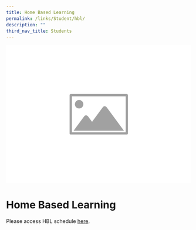 ```yaml
---
title: Home Based Learning
permalink: /links/Student/hbl/
description: ""
third_nav_title: Students
---
```


![](/images/WIP/placeholder-image.png)

# Home Based Learning
<div align="justify">

Please access HBL schedule [here](https://sites.google.com/moe.edu.sg/ophbl/home).	

</div>